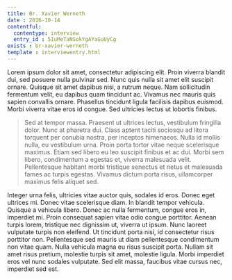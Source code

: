 ```yaml
---
title: Br. Xavier Werneth 
date : 2016-10-14
contentful:
  contentype: interview
  entry_id : 5IuMeTaNSokYgAYaGuUyCg 
exists : br-xavier-werneth 
template : interviewentry.html 
--- 
```

Lorem ipsum dolor sit amet, consectetur adipiscing elit. Proin viverra blandit dui, sed posuere nulla pulvinar sed. Nunc quis nulla sit amet elit suscipit ornare. Quisque sit amet dapibus nisi, a rutrum neque. Nam sollicitudin fermentum velit, eu dapibus quam tincidunt ac. Vivamus nec mauris quis sapien convallis ornare. Phasellus tincidunt ligula facilisis dapibus euismod. Morbi viverra vitae eros id congue. Sed ultricies lectus ut lobortis finibus.

> Sed at tempor massa. Praesent ut ultrices lectus, vestibulum fringilla dolor. Nunc at pharetra dui. Class aptent taciti sociosqu ad litora torquent per conubia nostra, per inceptos himenaeos. Nulla id mollis nulla, eu vestibulum urna. Proin porta tortor vitae neque scelerisque maximus. Etiam sed libero eu leo suscipit finibus et ac dui. Morbi sem libero, condimentum a egestas et, viverra malesuada velit. Pellentesque habitant morbi tristique senectus et netus et malesuada fames ac turpis egestas. Vivamus dictum porta risus, ullamcorper maximus felis aliquet sed.

Integer urna felis, ultricies vitae auctor quis, sodales id eros. Donec eget ultrices mi. Donec vitae scelerisque diam. In blandit tempor vehicula. Quisque a vehicula libero. Donec ac nulla fermentum, congue eros in, imperdiet mi. Proin consequat sapien vitae odio congue porttitor. Aenean turpis lorem, tristique nec dignissim ut, viverra ut ipsum. Nunc laoreet vulputate turpis non eleifend. Ut tincidunt porta nisi, id consectetur risus porttitor non. Pellentesque sed mauris ut diam pellentesque condimentum non vitae quam. Nulla vehicula magna eu risus suscipit porta. Nullam sit amet risus pretium, molestie turpis sit amet, molestie ligula. Morbi imperdiet eros vel nunc sodales vulputate. Sed elit massa, faucibus vitae cursus nec, imperdiet sed est.